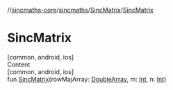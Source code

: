 //[sincmaths-core](../../../index.md)/[sincmaths](../index.md)/[SincMatrix](index.md)/[SincMatrix](-sinc-matrix.md)



# SincMatrix  
[common, android, ios]  
Content  
[common, android, ios]  
fun [SincMatrix](-sinc-matrix.md)(rowMajArray: [DoubleArray](https://kotlinlang.org/api/latest/jvm/stdlib/kotlin/-double-array/index.html), m: [Int](https://kotlinlang.org/api/latest/jvm/stdlib/kotlin/-int/index.html), n: [Int](https://kotlinlang.org/api/latest/jvm/stdlib/kotlin/-int/index.html))  



